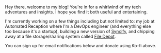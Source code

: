 Hey there, welcome to my blog! You're in for a whirlwind of my tech adventures and insights. I hope you find it both useful and entertaining.

I'm currently working on a few things including but not limited to: my job at Automated Reception where I'm a DevOps engineer (and everything else too because it's a startup), building a new version of [Syncify](posts/syncify.md), and chipping away at a file storage/sharing system called [File Depot](posts/filedepot-intro.md).

You can sign up for email notifications below and donate using Ko-fi above.
